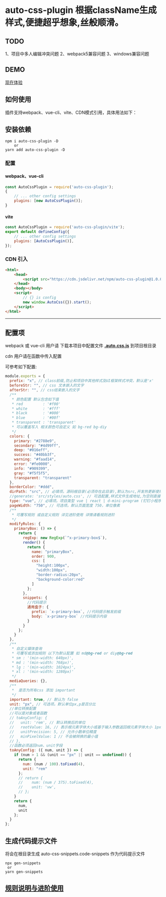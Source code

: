 # auto-css-plugin 根据className生成样式,便捷超乎想象,丝般顺滑。

## TODO
1、项目中多人编辑冲突问题
2、webpack5兼容问题
3、windows兼容问题

## DEMO
[现在体验](https://zwq8299174.github.io/auto-css-plugin/)

## 如何使用

插件支持webpack、vue-cli、vite、CDN模式引用，具体用法如下：

## 安装依赖

```shell
npm i auto-css-plugin -D
    or
yarn add auto-css-plugin -D
```

### 配置
#### webpack、vue-cli

```javascript
const AutoCssPlugin = require('auto-css-plugin');
{
    // ... other config settings
    plugins: [new AutoCssPlugin()];
}
```

#### vite

```javascript
const AutoCssPlugin = require('auto-css-plugin/vite');
export default defineConfig({
    // ... other config settings
    plugins: [AutoCssPlugin()],
});
```

### CDN 引入

```html
<html>
    <head>
        <script src="https://cdn.jsdelivr.net/npm/auto-css-plugin@1.0.0/dist/script/auto-css.js"></script>
    </head>
    <body></body>
    <script>
        // {} is config
        new window.AutoCss({}).start();
    </script>
</html>
```

---

## 配置项

webpack 或 vue-cli 用户请 下载本项目中配置文件 **[.auto.css.js](./.auto.css.js)** 到项目根目录

cdn 用户请在函数中传入配置

可参考如下配置:
``` javascript
module.exports = {
  prefix: "x", // class前缀,防止和项目中其他样式及UI框架样式冲突，默认是'x'
  beforeStr: "", // css 文本嵌入的文字
  afterStr: "", // css结束嵌入的文字
  /**
   * 颜色配置 默认包含如下值
   * red         : '#f00'
   * white       : '#fff'
   * black       : '#000'
   * blue        : '#00f'
   * transparent : 'transparent'
   * 可以覆盖写入 相关颜色可自定义 如 bg-red bg-diy
   */
  colors: {
    primary: "#2788e9",
    secondary: "#4d99ff",
    deep: "#016eff",
    success: "#40bb3f",
    warning: "#faad14",
    error: "#fe0000",
    info: "#909399",
    gray: "#f5f5f5",
    transparent: "transparent"
  },
  borderColor: "#ddd",
  dirPath: "src", // 必填项。源码根目录(必须存在此目录),默认为src,开发热更新使用。
  //generate: 'src/styles/auto.css', // 可选配置,样式文件生成地址,为空则直接注入到html文件中,不为空则将样式文件生成到指定位置,需自行引入。
  type: "vue", // 必填项。项目类型 vue | react | d-mini-program (钉钉小程序) | wx-mini-program(微信小程序) | html
  pageWidth: "750", // 可选项。默认页面宽度 750，单位像素
  /**
   * 可覆写规则 或自定义规则 详见进阶使用 详情请看规则进阶
   */
  modifyRules: {
    primaryBox: () => {
      return {
        regExp: new RegExp(`^x-primary-box$`),
        render() {
          return {
            name: "primaryBox",
            order: 900,
            css: [
              "height:100px",
              "width:100px",
              "border-radius:20px",
              "background-color:red"
            ]
          };
        },
        snippets: {
          //代码提示
          通用盒子: {
            prefix: `x-primary-box`, //代码提示触发前缀
            body: `x-primary-box` //代码提示内容
          }
        }
      };
    }
  },
  /**
   * 自定义媒体查询
   * 可覆写或添加规则 以下为默认配置 如 md@bg-red or diy@bg-red
   * sm : '(min-width: 640px)',
   * md : '(min-width: 768px)',
   * lg : '(min-width: 1024px)',
   * xl : '(min-width: 1280px)'
   */
  mediaQueries: {},
  /**
   *  是否为所有css 添加 important
   */
  important: true, // 默认为 false
  unit: "px", // 可选项。默认单位px,p是百分比
  //单位转换配置
  //可以是对象或者函数
  // toAnyConfig: {
  //   unit: 'rem', // 默认转换后的单位
  //   rootValue: 16, // 表示根元素字体大小或基于输入参数返回根元素字体大小 1px -> 1/16rem
  //   unitPrecision: 5, // 允许小数单位精度
  //   minPixelValue: 1 // 不会被转换的最小值
  // },
  //函数必须返回num、unit字段
  toAnyConfig: ({ num, unit }) => {
    if (num > 1 && (unit == "px" || unit == undefined)) {
      return {
        num: (num / 100).toFixed(4),
        unit: "rem"
      };
      // return {
      // 	num: (num / 375).toFixed(4),
      // 	unit: 'vw',
      // };
    }
    return {
      num,
      unit
    };
  }
};
```

## 生成代码提示文件

将会在根目录生成 auto-css-snippets.code-snippets 作为代码提示文件

```
npx gen-snippets
 or
yarn gen-snippets
```


## [规则说明与进阶使用](./RULE.md)
